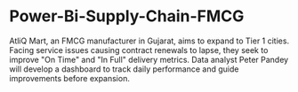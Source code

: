 # Power-Bi-Supply-Chain-FMCG
AtliQ Mart, an FMCG manufacturer in Gujarat, aims to expand to Tier 1 cities. Facing service issues causing contract renewals to lapse, they seek to improve "On Time" and "In Full" delivery metrics. Data analyst Peter Pandey will develop a dashboard to track daily performance and guide improvements before expansion.
